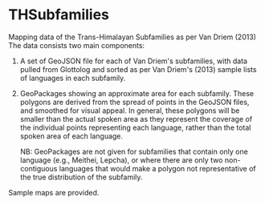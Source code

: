 # THSubfamilies
Mapping data of the Trans-Himalayan Subfamilies as per Van Driem (2013)
The data consists two main components:

1. A set of GeoJSON file for each of Van Driem's subfamilies, with data pulled from Glottolog and sorted as per Van Driem's (2013) sample lists of languages in each subfamily.
2. GeoPackages showing an approximate area for each subfamily. These polygons are derived from the spread of points in the GeoJSON files, and smoothed for visual appeal. In general, these polygons will be smaller than the actual spoken area as they represent the coverage of the individual points representing each language, rather than the total spoken area of each language.

   NB: GeoPackages are not given for subfamilies that contain only one language (e.g., Meithei, Lepcha), or where there are only two non-contiguous languages that would make a polygon not representative of the true distribution of the subfamily.

Sample maps are provided.
